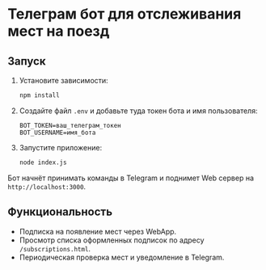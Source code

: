 # Телеграм бот для отслеживания мест на поезд

## Запуск

1. Установите зависимости:
   ```bash
   npm install
   ```
2. Создайте файл `.env` и добавьте туда токен бота и имя пользователя:
   ```
   BOT_TOKEN=ваш_телеграм_токен
   BOT_USERNAME=имя_бота
   ```
3. Запустите приложение:
   ```bash
   node index.js
   ```

Бот начнёт принимать команды в Telegram и поднимет Web сервер на `http://localhost:3000`.

## Функциональность

- Подписка на появление мест через WebApp.
- Просмотр списка оформленных подписок по адресу `/subscriptions.html`.
- Периодическая проверка мест и уведомление в Telegram.
